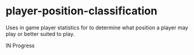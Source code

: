 # player-position-classification
Uses in game player statistics for to determine what position a player may play or better suited to play.


IN Progress
